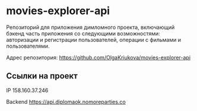 # movies-explorer-api
Репозиторий для приложения димломного проекта, включающий бэкенд часть приложения со следующими возможностями: авторизации и регистрации пользователей, операции с фильмами и пользователями.

Адрес репозитория: https://github.com/OlgaKriukova/movies-explorer-api

## Ссылки на проект

IP 158.160.37.246

Backend https://api.diplomaok.nomoreparties.co

